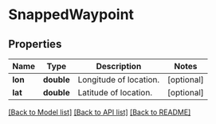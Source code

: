 # SnappedWaypoint

## Properties
Name | Type | Description | Notes
------------ | ------------- | ------------- | -------------
**lon** | **double** | Longitude of location. | [optional] 
**lat** | **double** | Latitude of location. | [optional] 

[[Back to Model list]](../../README.md#documentation-for-models) [[Back to API list]](../../README.md#documentation-for-api-endpoints) [[Back to README]](../../README.md)

